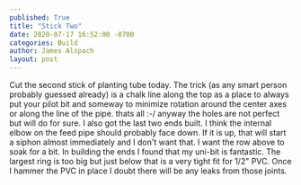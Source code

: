 ```yaml
---
published: True
title: "Stick Two"
date: 2020-07-17 16:52:00 -0700
categories: Build
author: James Alspach
layout: post
---
```

Cut the second stick of planting tube today. The trick (as any smart person probably guessed already) is a chalk line along the top as a place to always put your pilot bit and someway to minimize rotation around the center axes or along the line of the pipe. thats all :-/ anyway the holes are not perfect but will do for sure.
I also got the last two ends built. I think the internal elbow on the feed pipe should probably face down. If it is up, that will start a siphon almost immediately and I don't want that. I want the row above to soak for a bit. In building the ends I found that my uni-bit is fantastic. The largest ring is too big but just below that is a very tight fit for 1/2" PVC. Once I hammer the PVC in place I doubt there will be any leaks from those joints.
